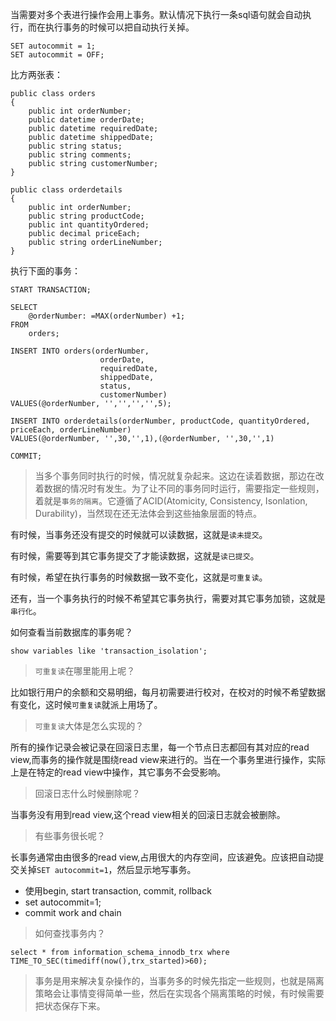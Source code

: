 当需要对多个表进行操作会用上事务。默认情况下执行一条sql语句就会自动执行，而在执行事务的时候可以把自动执行关掉。

```
SET autocommit = 1;
SET autocommit = OFF;
```

比方两张表：

```
public class orders
{
	public int orderNumber;
	public datetime orderDate;
	public datetime requiredDate;
	public datetime shippedDate;
	public string status;
	public string comments;
	public string customerNumber;
}

public class orderdetails
{
	public int orderNumber;
	public string productCode;
	public int quantityOrdered;
	public decimal priceEach;
	public string orderLineNumber;
}
```

执行下面的事务：

```
START TRANSACTION;

SELECT 
	@orderNumber: =MAX(orderNumber) +1;
FROM
	orders;

INSERT INTO orders(orderNumber,
					orderDate,
					requiredDate,
					shippedDate,
					status,
					customerNumber)
VALUES(@orderNumber, '','','','',5);

INSERT INTO orderdetails(orderNumber, productCode, quantityOrdered, priceEach, orderLineNumber) 
VALUES(@orderNumber, '',30,'',1),(@orderNumber, '',30,'',1)

COMMIT;
```

> 当多个事务同时执行的时候，情况就复杂起来。这边在读着数据，那边在改着数据的情况时有发生。为了让不同的事务同时运行，需要指定一些规则，着就是`事务的隔离`。它遵循了ACID(Atomicity, Consistency, Isonlation, Durability)，当然现在还无法体会到这些抽象层面的特点。

有时候，当事务还没有提交的时候就可以读数据，这就是`读未提交`。

有时候，需要等到其它事务提交了才能读数据，这就是`读已提交`。

有时候，希望在执行事务的时候数据一致不变化，这就是`可重复读`。

还有，当一个事务执行的时候不希望其它事务执行，需要对其它事务加锁，这就是`串行化`。

如何查看当前数据库的事务呢？

```
show variables like 'transaction_isolation';
```

> `可重复读`在哪里能用上呢？

比如银行用户的余额和交易明细，每月初需要进行校对，在校对的时候不希望数据有变化，这时候`可重复读`就派上用场了。

> `可重复读`大体是怎么实现的？

所有的操作记录会被记录在回滚日志里，每一个节点日志都回有其对应的read view,而事务的操作就是围绕read view来进行的。当在一个事务里进行操作，实际上是在特定的read view中操作，其它事务不会受影响。

> 回滚日志什么时候删除呢？

当事务没有用到read view,这个read view相关的回滚日志就会被删除。

> 有些事务很长呢？

长事务通常由由很多的read view,占用很大的内存空间，应该避免。应该把自动提交关掉`SET autocommit=1`，然后显示地写事务。

- 使用begin, start transaction, commit, rollback
- set autocommit=1;
- commit work and chain

> 如何查找事务内？

```
select * from information_schema_innodb_trx where TIME_TO_SEC(timediff(now(),trx_started)>60);
```

> 事务是用来解决复杂操作的，当事务多的时候先指定一些规则，也就是隔离策略会让事情变得简单一些，然后在实现各个隔离策略的时候，有时候需要把状态保存下来。